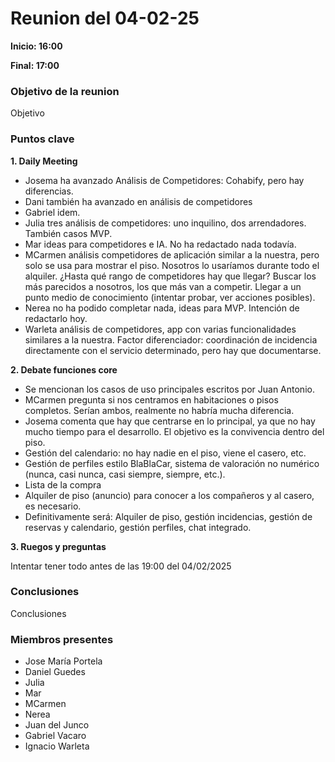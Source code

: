 # Reunion del 04-02-25

**Inicio: 16:00**

**Final: 17:00**

### Objetivo de la reunion
Objetivo

### Puntos clave

**1. Daily Meeting**

- Josema ha avanzado Análisis de Competidores: Cohabify, pero hay diferencias.
- Dani también ha avanzado en análisis de competidores
- Gabriel idem. 
- Julia tres análisis de competidores: uno inquilino, dos arrendadores. También casos MVP.
- Mar ideas para competidores e IA. No ha redactado nada todavía.
- MCarmen análisis competidores de aplicación similar a la nuestra, pero solo se usa para mostrar el piso. Nosotros lo usaríamos durante todo el alquiler. ¿Hasta qué rango de competidores hay que llegar? Buscar los más parecidos a nosotros, los que más van a competir. Llegar a un punto medio de conocimiento (intentar probar, ver acciones posibles).
- Nerea no ha podido completar nada, ideas para MVP. Intención de redactarlo hoy.
- Warleta análisis de competidores, app con varias funcionalidades similares a la nuestra. Factor diferenciador: coordinación de incidencia directamente con el servicio determinado, pero hay que documentarse.

**2. Debate funciones core**

- Se mencionan los casos de uso principales escritos por Juan Antonio.
- MCarmen pregunta si nos centramos en habitaciones o pisos completos. Serían ambos, realmente no habría mucha diferencia.
- Josema comenta que hay que centrarse en lo principal, ya que no hay mucho tiempo para el desarrollo. El objetivo es la convivencia dentro del piso.
- Gestión del calendario: no hay nadie en el piso, viene el casero, etc.
- Gestión de perfiles estilo BlaBlaCar, sistema de valoración no numérico (nunca, casi nunca, casi siempre, siempre, etc.). 
- Lista de la compra
- Alquiler de piso (anuncio) para conocer a los compañeros y al casero, es necesario.
- Definitivamente será: Alquiler de piso, gestión incidencias, gestión de reservas y calendario, gestión perfiles, chat integrado. 

**3. Ruegos y preguntas**

Intentar tener todo antes de las 19:00 del 04/02/2025

### Conclusiones
Conclusiones

### Miembros presentes
- Jose María Portela
- Daniel Guedes
- Julia
- Mar
- MCarmen
- Nerea
- Juan del Junco
- Gabriel Vacaro
- Ignacio Warleta

